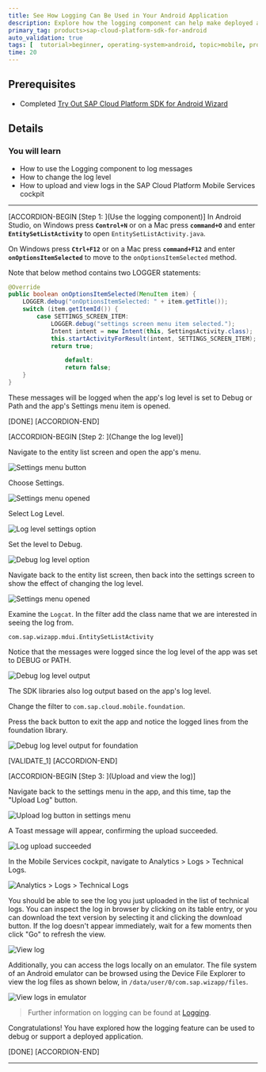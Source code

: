 ```yaml
---
title: See How Logging Can Be Used in Your Android Application
description: Explore how the logging component can help make deployed applications more supportable.
primary_tag: products>sap-cloud-platform-sdk-for-android
auto_validation: true
tags: [  tutorial>beginner, operating-system>android, topic>mobile, products>sap-cloud-platform-sdk-for-android, products>sap-cloud-platform ]
time: 20
---
```


## Prerequisites  
- Completed [Try Out SAP Cloud Platform SDK for Android Wizard](https://developers.sap.com/tutorials/cp-sdk-android-wizard-app.html)

## Details
### You will learn  
- How to use the Logging component to log messages
- How to change the log level
- How to upload and view logs in the SAP Cloud Platform Mobile Services cockpit

---

[ACCORDION-BEGIN [Step 1: ](Use the logging component)]
In Android Studio, on Windows press **`Control+N`** or on a Mac press **`command+O`** and enter **`EntitySetListActivity`** to open `EntitySetListActivity.java`.  

On Windows press **`Ctrl+F12`** or on a Mac press **`command+F12`** and enter **`onOptionsItemSelected`** to move to the `onOptionsItemSelected` method.

Note that below method contains two LOGGER statements:
```Java
@Override
public boolean onOptionsItemSelected(MenuItem item) {
    LOGGER.debug("onOptionsItemSelected: " + item.getTitle());
    switch (item.getItemId()) {
        case SETTINGS_SCREEN_ITEM:
            LOGGER.debug("settings screen menu item selected.");
            Intent intent = new Intent(this, SettingsActivity.class);
            this.startActivityForResult(intent, SETTINGS_SCREEN_ITEM);
            return true;

				default:
		        return false;
    }
}
```

These messages will be logged when the app's log level is set to Debug or Path and the app's Settings menu item is opened.

[DONE]
[ACCORDION-END]

[ACCORDION-BEGIN [Step 2: ](Change the log level)]

Navigate to the entity list screen and open the app's menu.

![Settings menu button](settings_menu_button.png)


Choose Settings.

![Settings menu opened](settings_menu.png)


Select Log Level.

![Log level settings option](log_level_option.png)


Set the level to Debug.

![Debug log level option](debug_log_level_option.png)


Navigate back to the entity list screen, then back into the settings screen to show the effect of changing the log level.

![Settings menu opened](settings_menu.png)


Examine the `Logcat`.  In the filter add the class name that we are interested in seeing the log from.

`com.sap.wizapp.mdui.EntitySetListActivity`

Notice that the messages were logged since the log level of the app was set to DEBUG or PATH.

![Debug log level output](debug_log.png)


The SDK libraries also log output based on the app's log level.  

Change the filter to `com.sap.cloud.mobile.foundation`.

Press the back button to exit the app and notice the logged lines from the foundation library.

![Debug log level output for foundation](debug_log_foundation.png)

[VALIDATE_1]
[ACCORDION-END]

[ACCORDION-BEGIN [Step 3: ](Upload and view the log)]

Navigate back to the settings menu in the app, and this time, tap the "Upload Log" button.

![Upload log button in settings menu](upload_log_button.png)


A Toast message will appear, confirming the upload succeeded.

![Log upload succeeded](log_uploaded.png)

In the Mobile Services cockpit, navigate to Analytics > Logs > Technical Logs.

![Analytics > Logs > Technical Logs](select_and_download_log.png)


You should be able to see the log you just uploaded in the list of technical logs. You can inspect the log in browser by clicking on its table entry, or you can download the text version by selecting it and clicking the download button.  If the log doesn't appear immediately, wait for a few moments then click "Go" to refresh the view.

![View log](view_log.png)

Additionally, you can access the logs locally on an emulator. The file system of an Android emulator can be browsed using the Device File Explorer to view the log files as shown below, in `/data/user/0/com.sap.wizapp/files`.

![View logs in emulator](local_log_location.png)


>Further information on logging can be found at [Logging](https://help.sap.com/doc/c2d571df73104f72b9f1b73e06c5609a/Latest/en-US/docs/user-guide/foundation/logging.html).

Congratulations! You have explored how the logging feature can be used to debug or support a deployed application.

[DONE]
[ACCORDION-END]

---
